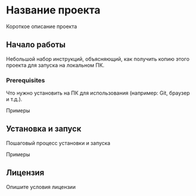 # Название проекта

Короткое описание проекта

## Начало работы

Небольшой набор инструкций, объясняющий, как получить копию этого проекта для запуска на локальном ПК.

### Prerequisites

Что нужно установить на ПК для использования (например: Git, браузер и т.д.).

Примеры

## Установка и запуск

Пошаговый процесс установки и запуска

Примеры

## Лицензия

Опишите условия лицензии